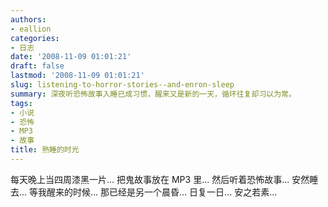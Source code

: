 ```yaml
---
authors:
- eallion
categories:
- 日志
date: '2008-11-09 01:01:21'
draft: false
lastmod: '2008-11-09 01:01:21'
slug: listening-to-horror-stories--and-enron-sleep
summary: 深夜听恐怖故事入睡已成习惯，醒来又是新的一天，循环往复却习以为常。
tags:
- 小说
- 恐怖
- MP3
- 故事
title: 熟睡的时光
---
```


每天晚上当四周漆黑一片...
把鬼故事放在 MP3 里...
然后听着恐怖故事...
安然睡去...
等我醒来的时候...
那已经是另一个晨昏...
日复一日...
安之若素...